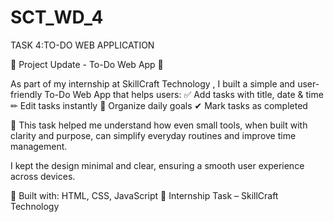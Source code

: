 # SCT_WD_4
TASK 4:TO-DO WEB APPLICATION

🚀 Project Update - To-Do Web App 📝

As part of my internship at SkillCraft Technology , I built a simple and user-friendly To-Do Web App that helps users:
✅ Add tasks with title, date & time
✏ Edit tasks instantly
📅 Organize daily goals
✔ Mark tasks as completed

🧠 This task helped me understand how even small tools, when built with clarity and purpose, can simplify everyday routines and improve time management.

I kept the design minimal and clear, ensuring a smooth user experience across devices.

🔧 Built with: HTML, CSS, JavaScript
💼 Internship Task – SkillCraft Technology 
